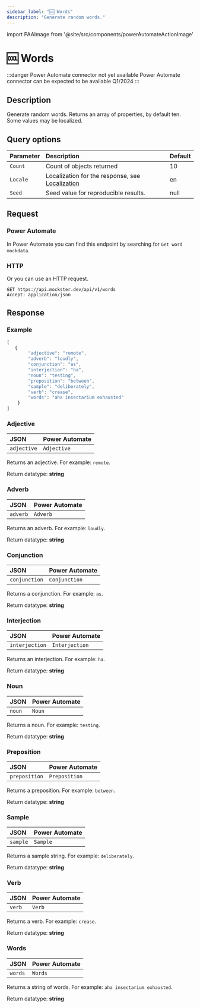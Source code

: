 ```yaml
---
sidebar_label: "🆒 Words"
description: "Generate random words."
---
```


import PAAImage from '@site/src/components/powerAutomateActionImage'

# 🆒 Words

:::danger Power Automate connector not yet available
Power Automate connector can be expected to be available Q1/2024
:::

## Description

Generate random words. Returns an array of properties, by default ten. Some values may be localized.

## Query options

|Parameter|Description|Default|
|---------|:---------|---------|
|`Count`| Count of objects returned | 10 |
|`Locale`| Localization for the response, see [Localization](./../localization) | en |
|`Seed` | Seed value for reproducible results. | null |

## Request

### Power Automate

In Power Automate you can find this endpoint by searching for `Get word mockdata`.

<PAAImage src="/img/words-action.jpg" alt="Get word mockdata action" />

### HTTP

Or you can use an HTTP request.

```http title="HTTP"
GET https://api.mockster.dev/api/v1/words
Accept: application/json  
```

## Response 

### Example 

```jsx title="JSON"
[
   {
        "adjective": "remote",
        "adverb": "loudly",
        "conjunction": "as",
        "interjection": "ha",
        "noun": "testing",
        "preposition": "between",
        "sample": "deliberately",
        "verb": "crease",
        "words": "aha insectarium exhausted"
    }
]
```
### Adjective

|JSON|Power Automate|
|:---------|:---------|
`adjective`|`Adjective`

Returns an adjective. For example: `remote`.

Return datatype: **string**

### Adverb

|JSON|Power Automate|
|:---------|:---------|
`adverb`|`Adverb`

Returns an adverb. For example: `loudly`.

Return datatype: **string**

### Conjunction

|JSON|Power Automate|
|:---------|:---------|
`conjunction`|`Conjunction`

Returns a conjunction. For example: `as`.

Return datatype: **string**

### Interjection

|JSON|Power Automate|
|:---------|:---------|
`interjection`|`Interjection`

Returns an interjection. For example: `ha`.

Return datatype: **string**

### Noun

|JSON|Power Automate|
|:---------|:---------|
`noun`|`Noun`

Returns a noun. For example: `testing`.

Return datatype: **string**

### Preposition

|JSON|Power Automate|
|:---------|:---------|
`preposition`|`Preposition`

Returns a preposition. For example: `between`.

Return datatype: **string**

### Sample

|JSON|Power Automate|
|:---------|:---------|
`sample`|`Sample`

Returns a sample string. For example: `deliberately`.

Return datatype: **string**

### Verb

|JSON|Power Automate|
|:---------|:---------|
`verb`|`Verb`

Returns a verb. For example: `crease`.

Return datatype: **string**

### Words

|JSON|Power Automate|
|:---------|:---------|
`words`|`Words`

Returns a string of words. For example: `aha insectarium exhausted`.

Return datatype: **string**